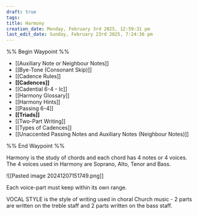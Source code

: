 ```yaml
---
draft: true
tags: 
title: Harmony
creation_date: Monday, February 3rd 2025, 12:59:31 pm
last_edit_date: Sunday, February 23rd 2025, 7:24:36 pm
---
```


%% Begin Waypoint %%

- [[Auxiliary Note or Neighbour Notes]]
- [[Bye-Tone (Consonant Skip)]]
- [[Cadence Rules]]
- **[[Cadences]]**
- [[Cadential 6-4 - Ic]]
- [[Harmony Glossary]]
- [[Harmony Hints]]
- [[Passing 6-4]]
- **[[Triads]]**
- [[Two-Part Writing]]
- [[Types of Cadences]]
- [[Unaccented Passing Notes and Auxiliary Notes (Neighbour Notes)]]

%% End Waypoint %%

Harmony is the study of chords and each chord has 4 notes or 4 voices. The 4 voices used in Harmony are Soprano, Alto, Tenor and Bass.

![[Pasted image 20241207151749.png]]

Each voice-part must keep within its own range.

VOCAL STYLE is the style of writing used in choral Church music - 2 parts are written on the treble staff and 2 parts written on the bass staff.
